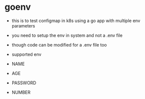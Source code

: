 # goenv
- this is to test configmap in k8s using a go app with multiple env parameters
- you need to setup the env in system and not a .env file
- though code can be modified for a .env file too

- supported env
- NAME
- AGE
- PASSWORD
- NUMBER


